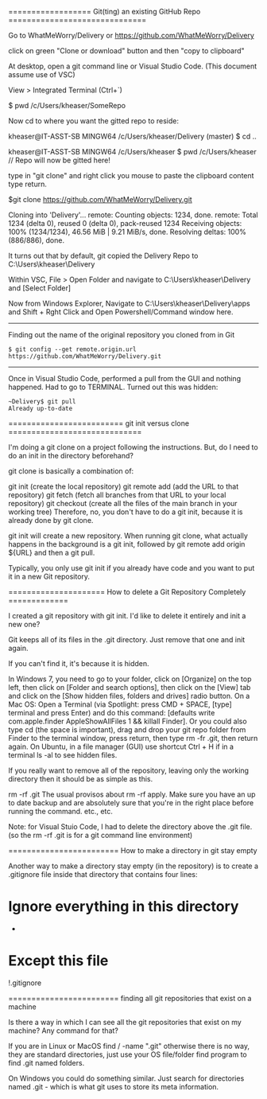 
================== Git(ting) an existing GitHub Repo ==============================


Go to WhatMeWorry/Delivery or https://github.com/WhatMeWorry/Delivery

click on green "Clone or download" button and then "copy to clipboard"

At desktop, open a git command line or Visual Studio Code.  (This document assume use of VSC)

View > Integrated Terminal  (Ctrl+`)

$ pwd
/c/Users/kheaser/SomeRepo

Now cd to where you want the gitted repo to reside:

kheaser@IT-ASST-SB MINGW64 /c/Users/kheaser/Delivery (master)
$ cd ..

kheaser@IT-ASST-SB MINGW64 /c/Users/kheaser
$ pwd
/c/Users/kheaser       // Repo will now be gitted here!

type in "git clone" and right click you mouse to paste the clipboard content
type return.

$git clone https://github.com/WhatMeWorry/Delivery.git

Cloning into 'Delivery'...
remote: Counting objects: 1234, done.
remote: Total 1234 (delta 0), reused 0 (delta 0), pack-reused 1234
Receiving objects: 100% (1234/1234), 46.56 MiB | 9.21 MiB/s, done.
Resolving deltas: 100% (886/886), done.

It turns out that by default, git copied the Delivery Repo to
C:\Users\kheaser\Delivery

Within VSC, File > Open Folder
and navigate to C:\Users\kheaser\Delivery and [Select Folder]


Now from Windows Explorer, Navigate to C:\Users\kheaser\Delivery\apps
and Shift + Rght Click and   Open Powershell/Command window here.


***
Finding out the name of the original repository you cloned from in Git
```
$ git config --get remote.origin.url
https://github.com/WhatMeWorry/Delivery.git
```


***
Once in Visual Studio Code, performed a pull from the GUI and nothing happened.
Had to go to TERMINAL.  Turned out this was hidden:
```
~Delivery$ git pull
Already up-to-date
```

========================= git init versus clone =============================

I'm doing a git clone on a project following the instructions. But, do I need to do an init in the directory beforehand?


git clone is basically a combination of:

git init (create the local repository)
git remote add (add the URL to that repository)
git fetch (fetch all branches from that URL to your local repository)
git checkout (create all the files of the main branch in your working tree)
Therefore, no, you don't have to do a git init, because it is already done by git clone.

git init will create a new repository. When running git clone, what actually happens in the background is a git init, followed by git remote add origin ${URL} and then a git pull.

Typically, you only use git init if you already have code and you want to put it in a new Git repository.

===================== How to delete a Git Repository Completely =============

I created a git repository with git init. I'd like to delete it entirely and init a new one?

Git keeps all of its files in the .git directory. Just remove that one and init again.


If you can't find it, it's because it is hidden.

In Windows 7, you need to go to your folder, click on [Organize] on the top left, then click on [Folder and search options], then click on the [View] tab and click on the [Show hidden files, folders and drives] radio button.
On a Mac OS:
Open a Terminal (via Spotlight: press CMD + SPACE, [type] terminal and press Enter) and do this command: [defaults write com.apple.finder AppleShowAllFiles 1 && killall Finder].
Or you could also type cd (the space is important), drag and drop your git repo folder from Finder to the terminal window, press return, then type rm -fr .git, then return again.
On Ubuntu, in a file manager (GUI) use shortcut Ctrl + H
if in a terminal ls -al to see hidden files.


If you really want to remove all of the repository, leaving only the working directory then it should be as simple as this.

rm -rf .git
The usual provisos about rm -rf apply. Make sure you have an up to date backup and are absolutely sure that you're in the right place before running the command. etc., etc.

Note: for Visual Stuio Code, I had to delete the directory above the .git file.  (so the rm -rf .git is for a git command line environment)



======================== How to make a directory in git stay empty

Another way to make a directory stay empty (in the repository) is to create a .gitignore file inside that directory that contains four lines:

# Ignore everything in this directory
*
# Except this file
!.gitignore



======================== finding all git repositories that exist on a machine

Is there a way in which I can see all the git repositories that exist on my machine? Any command for that?

If you are in Linux or MacOS
find / -name ".git"
otherwise there is no way, they are standard directories, just use your OS file/folder find program to find .git named folders.

On Windows you could do something similar. Just search for directories named .git - which is what git uses to store its meta information.


